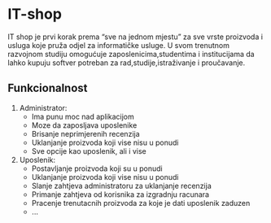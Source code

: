 # IT-shop
IT shop je prvi korak prema “sve na jednom mjestu” za sve vrste proizvoda i usluga koje pruža odjel za informatičke usluge. U svom trenutnom razvojnom studiju omogućuje zaposlenicima,studentima i institucijama da lahko kupuju softver potreban za rad,studije,istraživanje i proučavanje.

## Funkcionalnost
1. Administrator:
    - Ima punu moc nad aplikacijom
    - Moze da zaposljava uposlenike
    - Brisanje neprimjerenih recenzija
    - Uklanjanje proizvoda koji vise nisu u ponudi
    - Sve opcije kao uposlenik, ali i vise
2. Uposlenik:
    - Postavljanje proizvoda koji su u ponudi
    - Uklanjanje proizvoda koji vise nisu u ponudi
    - Slanje zahtjeva administratoru za uklanjanje recenzija
    - Primanje zahtjeva od korisnika za izgradnju racunara
    - Pracenje trenutacnih proizvoda za koje je dati uposlenik zaduzen
    - ...
